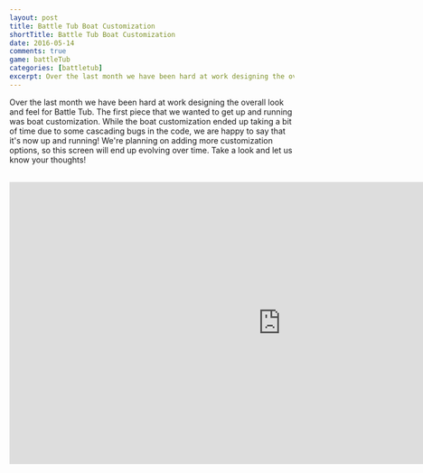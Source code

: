 ```yaml
---
layout: post
title: Battle Tub Boat Customization
shortTitle: Battle Tub Boat Customization
date: 2016-05-14
comments: true
game: battleTub
categories: [battletub]
excerpt: Over the last month we have been hard at work designing the overall look and feel for Battle Tub. The first piece that we wanted to get up and running was boat customization. While the boat customization ended up taking a bit of time due to some cascading bugs in the code...
---
```

Over the last month we have been hard at work designing the overall look and feel for Battle Tub. The first piece that we wanted to get up and running was boat customization. While the boat customization ended up taking a bit of time due to some cascading bugs in the code, we are happy to say that it's now up and running! We're planning on adding more customization options, so this screen will end up evolving over time. Take a look and let us know your thoughts!

<br>
<iframe class="img-responsive img-thumbnail" style="width: 960px; height: 500px;"  src="https://www.youtube.com/embed/WdYQHGKjNOY" frameborder="0" allowfullscreen></iframe>
